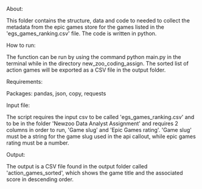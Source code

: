 About:

This folder contains the structure, data and code to needed to collect the metadata from the epic games store for the games listed in the 'egs_games_ranking.csv' file. The code is written in python.

How to run:

The function can be run by using the command python main.py in the terminal while in the directory new_zoo_coding_assign. The sorted list of action games will be exported as a CSV file in the output folder.

Requirements:

Packages:
pandas, json, copy, requests

Input file:

The script requires the input csv to be called 'egs_games_ranking.csv' and to be in the folder 'Newzoo Data Analyst Assignment' and requires 2 columns in order to run, 'Game slug' and 'Epic Games rating'. 'Game slug' must be a string for the game slug used in the api callout, while epic games rating must be a number.

Output:

The output is a CSV file found in the output folder called 'action_games_sorted', which shows the game title and the associated score in descending order.
